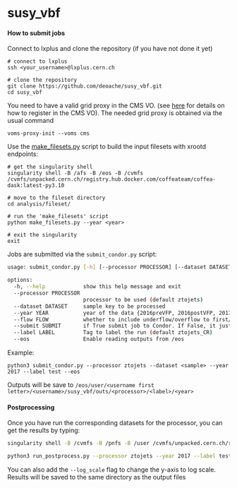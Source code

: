 # susy_vbf

#### How to submit jobs

Connect to lxplus and clone the repository (if you have not done it yet)
```
# connect to lxplus 
ssh <your_username>@lxplus.cern.ch

# clone the repository 
git clone https://github.com/deoache/susy_vbf.git
cd susy_vbf
```

You need to have a valid grid proxy in the CMS VO. (see [here](https://twiki.cern.ch/twiki/bin/view/CMSPublic/SWGuideLcgAccess) for details on how to register in the CMS VO). The needed grid proxy is obtained via the usual command
```
voms-proxy-init --voms cms
```

Use the [make_filesets.py](https://github.com/deoache/susy_vbf/blob/main/analysis/fileset/make_filesets.py) script to build the input filesets with xrootd endpoints:
```
# get the singularity shell 
singularity shell -B /afs -B /eos -B /cvmfs /cvmfs/unpacked.cern.ch/registry.hub.docker.com/coffeateam/coffea-dask:latest-py3.10

# move to the fileset directory
cd analysis/fileset/

# run the 'make_filesets' script
python make_filesets.py --year <year>

# exit the singularity
exit
```

Jobs are submitted via the `submit_condor.py` script:
```bash
usage: submit_condor.py [-h] [--processor PROCESSOR] [--dataset DATASET] [--year YEAR] [--flow FLOW] [--submit SUBMIT] [--label LABEL] [--eos]

options:
  -h, --help            show this help message and exit
  --processor PROCESSOR
                        processor to be used (default ztojets)
  --dataset DATASET     sample key to be processed
  --year YEAR           year of the data {2016preVFP, 2016postVFP, 2017, 2018} (default 2017)
  --flow FLOW           whether to include underflow/overflow to first/last bin {True, False} (default True)
  --submit SUBMIT       if True submit job to Condor. If False, it just builds datasets and condor files (default True)
  --label LABEL         Tag to label the run (default ztojets_CR)
  --eos                 Enable reading outputs from /eos
```
Example:
```
python3 submit_condor.py --processor ztojets --dataset <sample> --year 2017 --label test --eos
```
Outputs will be save to `/eos/user/<username first letter>/<username>/susy_vbf/outs/<processor>/<label>/<year>`


#### Postprocessing

Once you have run the corresponding datasets for the processor, you can get the results by typing:
```bash
singularity shell -B /cvmfs -B /pnfs -B /user /cvmfs/unpacked.cern.ch/registry.hub.docker.com/coffeateam/coffea-base-almalinux8:0.7.22-py3.8
``` 
```bash
python3 run_postprocess.py --processor ztojets --year 2017 --label test --eos
``` 
You can also add the `--log_scale` flag to change the y-axis to log scale. Results will be saved to the same directory as the output files